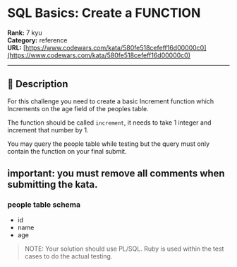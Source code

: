 # SQL Basics: Create a FUNCTION

**Rank:** 7 kyu  
**Category:** reference  
**URL:** [https://www.codewars.com/kata/580fe518cefeff16d00000c0](https://www.codewars.com/kata/580fe518cefeff16d00000c0)

---

## 📝 Description

For this challenge you need to create a basic Increment function which Increments on the age field of the peoples table.

The function should be called `increment`, it needs to take 1 integer and increment that number by 1.

You may query the people table while testing but the query must only contain the function on your final submit.

## important: you must remove all comments when submitting the kata.

### people table schema
- id
- name
- age  

> NOTE: Your solution should use PL/SQL. Ruby is used within the test cases to do the actual testing.
